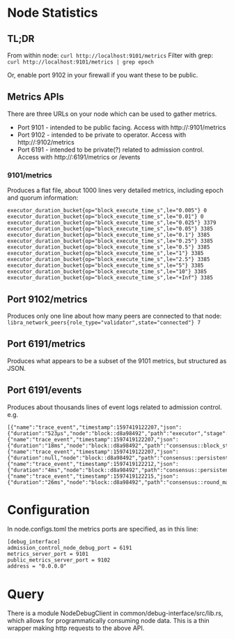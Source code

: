 # Node Statistics

## TL;DR

From within node: `curl http://localhost:9101/metrics`
Filter with grep: `curl http://localhost:9101/metrics | grep epoch`

Or, enable port 9102 in your firewall if you want these to be public.


## Metrics APIs
There are three URLs on your node which can be used to gather metrics.

- Port 9101 - intended to be public facing. Access with http://<your-ip>:9101/metrics
- Port 9102 - intended to be private to operator. Access with http://<your-ip>:9102/metrics
- Port 6191 - intended to be private(?) related to admission control. Access with http://<your-ip>:6191/metrics or /events

### 9101/metrics

Produces a flat file, about 1000 lines very detailed metrics, including epoch and quorum information:

```
executor_duration_bucket{op="block_execute_time_s",le="0.005"} 0
executor_duration_bucket{op="block_execute_time_s",le="0.01"} 0
executor_duration_bucket{op="block_execute_time_s",le="0.025"} 3379
executor_duration_bucket{op="block_execute_time_s",le="0.05"} 3385
executor_duration_bucket{op="block_execute_time_s",le="0.1"} 3385
executor_duration_bucket{op="block_execute_time_s",le="0.25"} 3385
executor_duration_bucket{op="block_execute_time_s",le="0.5"} 3385
executor_duration_bucket{op="block_execute_time_s",le="1"} 3385
executor_duration_bucket{op="block_execute_time_s",le="2.5"} 3385
executor_duration_bucket{op="block_execute_time_s",le="5"} 3385
executor_duration_bucket{op="block_execute_time_s",le="10"} 3385
executor_duration_bucket{op="block_execute_time_s",le="+Inf"} 3385

```

## Port 9102/metrics
Produces only one line about how many peers are connected to that node:
`libra_network_peers{role_type="validator",state="connected"} 7`

## Port 6191/metrics
Produces what appears to be a  subset of the 9101 metrics, but structured as JSON.

## Port 6191/events
Produces about thousands lines of event logs related to admission control. e.g.
```
[{"name":"trace_event","timestamp":1597419122207,"json":{"duration":"523µs","node":"block::d8a98492","path":"executor","stage":"executor::process_vm_outputs::done"}},{"name":"trace_event","timestamp":1597419122207,"json":{"duration":"18ms","node":"block::d8a98492","path":"consensus::block_storage::block_store","stage":"block_store::execute_block::done"}},{"name":"trace_event","timestamp":1597419122207,"json":{"duration":null,"node":"block::d8a98492","path":"consensus::persistent_liveness_storage","stage":"consensusdb::save_tree"}},{"name":"trace_event","timestamp":1597419122212,"json":{"duration":"4ms","node":"block::d8a98492","path":"consensus::persistent_liveness_storage","stage":"consensusdb::save_tree::done"}},{"name":"trace_event","timestamp":1597419122215,"json":{"duration":"26ms","node":"block::d8a98492","path":"consensus::round_manager","stage":"round_manager::execute_and_vote::done"}},
```


# Configuration
In node.configs.toml the metrics ports are specified, as in this line:
```
[debug_interface]
admission_control_node_debug_port = 6191
metrics_server_port = 9101
public_metrics_server_port = 9102
address = "0.0.0.0"
```

# Query

There is a module NodeDebugClient in common/debug-interface/src/lib.rs, which allows for programmatically consuming node data. This is a thin wrapper making http requests to the above API.